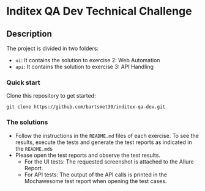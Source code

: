# Inditex QA Dev Technical Challenge

## Description

The project is divided in two folders:

- `ui`: It contains the solution to exercise 2: Web Automation
- `api`: It contains the solution to exercise 3: API Handling


###  Quick start

Clone this repository to get started:
  ``` 
  git clone https://github.com/bartsmet30/inditex-qa-dev.git
  ```

###  The solutions

- Follow the instructions in the `README.md` files of each exercise. To see the results, execute the tests and generate the test reports as indicated in the `README.md`s
- Please open the test reports and observe the test results. 
  - For the UI tests: The requested screenshot is attached to the Allure Report. 
  - For API tests: The output of the API calls is printed in the Mochawesome test report when opening the test cases.
